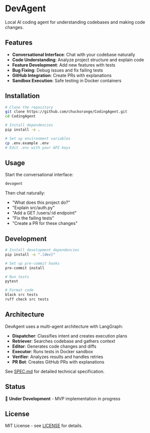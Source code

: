 # DevAgent

Local AI coding agent for understanding codebases and making code changes.

## Features

- **Conversational Interface**: Chat with your codebase naturally
- **Code Understanding**: Analyze project structure and explain code
- **Feature Development**: Add new features with tests
- **Bug Fixing**: Debug issues and fix failing tests  
- **GitHub Integration**: Create PRs with explanations
- **Sandbox Execution**: Safe testing in Docker containers

## Installation

```bash
# Clone the repository
git clone https://github.com/chuckorange/CodingAgent.git
cd CodingAgent

# Install dependencies
pip install -e .

# Set up environment variables
cp .env.example .env
# Edit .env with your API keys
```

## Usage

Start the conversational interface:

```bash
devagent
```

Then chat naturally:
- "What does this project do?"
- "Explain src/auth.py" 
- "Add a GET /users/:id endpoint"
- "Fix the failing tests"
- "Create a PR for these changes"

## Development

```bash
# Install development dependencies
pip install -e ".[dev]"

# Set up pre-commit hooks
pre-commit install

# Run tests
pytest

# Format code
black src tests
ruff check src tests
```

## Architecture

DevAgent uses a multi-agent architecture with LangGraph:

- **Dispatcher**: Classifies intent and creates execution plans
- **Retriever**: Searches codebase and gathers context
- **Editor**: Generates code changes and diffs  
- **Executor**: Runs tests in Docker sandbox
- **Verifier**: Analyzes results and handles retries
- **PR Bot**: Creates GitHub PRs with explanations

See [SPEC.md](SPEC.md) for detailed technical specification.

## Status

🚧 **Under Development** - MVP implementation in progress

## License

MIT License - see [LICENSE](LICENSE) for details.